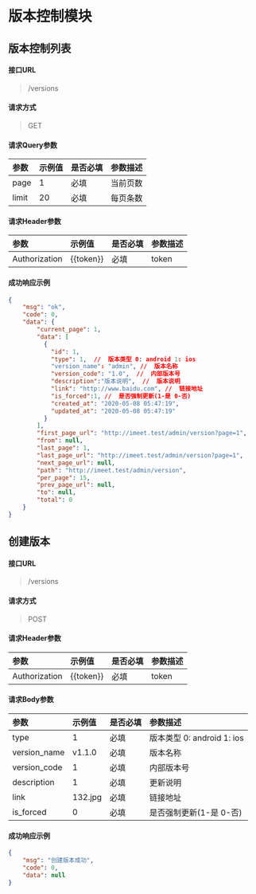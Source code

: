 # 版本控制模块

## 版本控制列表

#### 接口URL
> /versions

#### 请求方式
> GET

#### 请求Query参数

| 参数        | 示例值   | 是否必填   |  参数描述  |
| :--------   | :-----  | :-----  | :----  |
| page     | 1 | 必填 | 当前页数 |
| limit     | 20 | 必填 | 每页条数 |


#### 请求Header参数

| 参数        | 示例值   | 是否必填   |  参数描述  |
| :--------   | :-----  | :-----  | :----  |
| Authorization     | {{token}} |  必填 | token |


#### 成功响应示例
```json
{
    "msg": "ok",
    "code": 0,
    "data": {
        "current_page": 1,
        "data": [
          {
            "id": 1,
            "type": 1,  //  版本类型 0: android 1: ios
            "version_name": "admin", //  版本名称
            "version_code": "1.0",  //  内部版本号
            "description":"版本说明",  //  版本说明
            "link": "http://www.baidu.com", //  链接地址
            "is_forced":1, //  是否强制更新(1-是 0-否)
            "created_at": "2020-05-08 05:47:19",
            "updated_at": "2020-05-08 05:47:19"
          }
        ],
        "first_page_url": "http://imeet.test/admin/version?page=1",
        "from": null,
        "last_page": 1,
        "last_page_url": "http://imeet.test/admin/version?page=1",
        "next_page_url": null,
        "path": "http://imeet.test/admin/version",
        "per_page": 15,
        "prev_page_url": null,
        "to": null,
        "total": 0
    }
}
```


## 创建版本

#### 接口URL
> /versions

#### 请求方式
> POST


#### 请求Header参数

| 参数        | 示例值   | 是否必填   |  参数描述  |
| :--------   | :-----  | :-----  | :----  |
| Authorization     | {{token}} |  必填 | token |

#### 请求Body参数

| 参数        | 示例值   | 是否必填   |  参数描述  |
| :--------   | :-----  | :-----  | :----  |
| type     | 1 |  必填 | 版本类型 0: android 1: ios |
| version_name     | v1.1.0 |  必填 | 版本名称 |
| version_code     | 1 |  必填 | 内部版本号 |
| description     | 1 |  必填 | 更新说明 |
| link     | 132.jpg |  必填 | 链接地址 |
| is_forced     | 0 |  必填 |  是否强制更新(1-是 0-否) |

#### 成功响应示例
```json
{
	"msg": "创建版本成功",
	"code": 0,
	"data": null
}
```